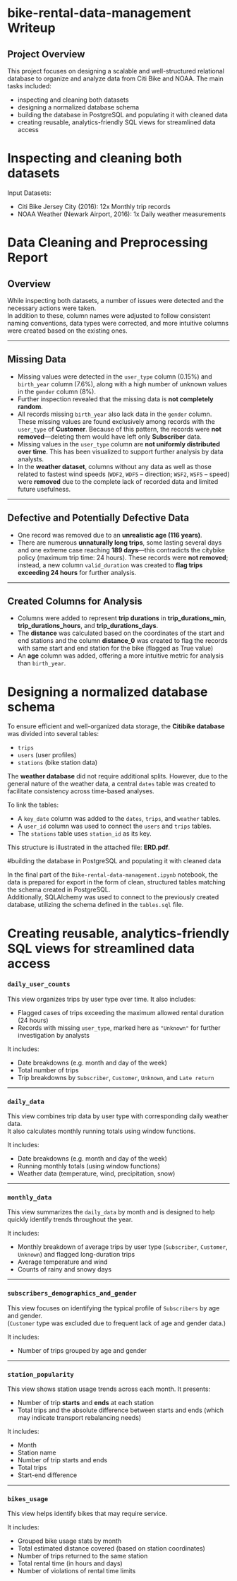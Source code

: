# bike-rental-data-management Writeup

## Project Overview

This project focuses on designing a scalable and well-structured relational database to organize and analyze data from Citi Bike and NOAA. The main tasks included:
- inspecting and cleaning both datasets
- designing a normalized database schema
- building the database in PostgreSQL and populating it with cleaned data
- creating reusable, analytics-friendly SQL views for streamlined data access


# Inspecting and cleaning both datasets

Input Datasets:
- Citi Bike Jersey City (2016): 12x Monthly trip records
- NOAA Weather (Newark Airport, 2016): 1x Daily weather measurements 

# Data Cleaning and Preprocessing Report

## Overview

While inspecting both datasets, a number of issues were detected and the necessary actions were taken.  
In addition to these, column names were adjusted to follow consistent naming conventions, data types were corrected, and more intuitive columns were created based on the existing ones.

---

## Missing Data

- Missing values were detected in the `user_type` column (0.15%) and `birth_year` column (7.6%), along with a high number of unknown values in the `gender` column (8%).
- Further inspection revealed that the missing data is **not completely random**.
- All records missing `birth_year` also lack data in the `gender` column. These missing values are found exclusively among records with the `user_type` of **Customer**. Because of this pattern, the records were **not removed**—deleting them would have left only **Subscriber** data.
- Missing values in the `user_type` column are **not uniformly distributed over time**. This has been visualized to support further analysis by data analysts.
- In the **weather dataset**, columns without any data as well as those related to fastest wind speeds (`WDF2`, `WDF5` – direction; `WSF2`, `WSF5` – speed) were **removed** due to the complete lack of recorded data and limited future usefulness.

---

## Defective and Potentially Defective Data

- One record was removed due to an **unrealistic age (116 years)**.
- There are numerous **unnaturally long trips**, some lasting several days and one extreme case reaching **189 days**—this contradicts the citybike policy (maximum trip time: 24 hours). These records were **not removed**; instead, a new column `valid_duration` was created to **flag trips exceeding 24 hours** for further analysis.

---

## Created Columns for Analysis

- Columns were added to represent **trip durations** in **trip_durations_min**, **trip_durations_hours**, and **trip_durations_days**.
- The **distance** was calculated based on the coordinates of the start and end stations and the column **distance_0** was created to flag the records with same start and end station for the bike (flagged as True value)
- An **age** column was added, offering a more intuitive metric for analysis than `birth_year`.

# Designing a normalized database schema

To ensure efficient and well-organized data storage, the **Citibike database** was divided into several tables:  
- `trips`  
- `users` (user profiles)  
- `stations` (bike station data)

The **weather database** did not require additional splits. However, due to the general nature of the weather data, a central `dates` table was created to facilitate consistency across time-based analyses.

To link the tables:
- A `key_date` column was added to the `dates`, `trips`, and `weather` tables.  
- A `user_id` column was used to connect the `users` and `trips` tables.  
- The `stations` table uses `station_id` as its key.

This structure is illustrated in the attached file: **ERD.pdf**.

#building the database in PostgreSQL and populating it with cleaned data

In the final part of the `Bike-rental-data-management.ipynb` notebook, the data is prepared for export in the form of clean, structured tables matching the schema created in PostgreSQL.  
Additionally, SQLAlchemy was used to connect to the previously created database, utilizing the schema defined in the `tables.sql` file.

# Creating reusable, analytics-friendly SQL views for streamlined data access

### `daily_user_counts`

This view organizes trips by user type over time. It also includes:
- Flagged cases of trips exceeding the maximum allowed rental duration (24 hours)
- Records with missing `user_type`, marked here as `"Unknown"` for further investigation by analysts

It includes:
- Date breakdowns (e.g. month and day of the week)
- Total number of trips
- Trip breakdowns by `Subscriber`, `Customer`, `Unknown`, and `Late return`

---

### `daily_data`

This view combines trip data by user type with corresponding daily weather data.  
It also calculates monthly running totals using window functions.

It includes:
- Date breakdowns (e.g. month and day of the week)
- Running monthly totals (using window functions)
- Weather data (temperature, wind, precipitation, snow)

---

### `monthly_data`

This view summarizes the `daily_data` by month and is designed to help quickly identify trends throughout the year.

It includes:
- Monthly breakdown of average trips by user type (`Subscriber`, `Customer`, `Unknown`) and flagged long-duration trips
- Average temperature and wind
- Counts of rainy and snowy days

---

### `subscribers_demographics_and_gender`

This view focuses on identifying the typical profile of `Subscribers` by age and gender.  
(`Customer` type was excluded due to frequent lack of age and gender data.)

It includes:
- Number of trips grouped by age and gender

---

### `station_popularity`

This view shows station usage trends across each month. It presents:
- Number of trip **starts** and **ends** at each station
- Total trips and the absolute difference between starts and ends (which may indicate transport rebalancing needs)

It includes:
- Month
- Station name
- Number of trip starts and ends
- Total trips
- Start-end difference

---

### `bikes_usage`

This view helps identify bikes that may require service.

It includes:
- Grouped bike usage stats by month
- Total estimated distance covered (based on station coordinates)
- Number of trips returned to the same station
- Total rental time (in hours and days)
- Number of violations of rental time limits


